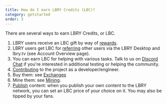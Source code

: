```yaml
---
title: How do I earn LBRY Credits (LBC)?
category: getstarted
order: 3
---
```


There are several ways to earn LBRY Credits, or LBC.

1. LBRY users receive an LBC gift by way of [rewards](/faq/rewards).
1. LBRY users get LBC for [referring](/faq/referrals) other users via the LBRY Desktop and lbry.tv (see Account Overview page).
1. You can earn LBC for helping with various tasks. Talk to us on [Discord Chat](https://chat.lbry.com/) if you're interested in additional testing or helping the community.
1. [Contributing](https://lbry.tech/contribute) to the project as a developer/engineer.
1. Buy them: see [Exchanges](/faq/exchanges)
1. Mine them: see [Mining](/faq/mining-credits).
1. [Publish](/faq/how-to-publish) content: when you publish your own content to the LBRY network, you can set an LBC price of your choice on it. You may also be tipped by your fans.
